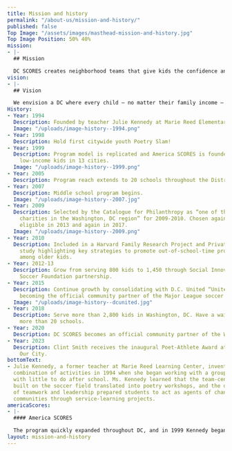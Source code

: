 ```yaml
---
title: Mission and history
permalink: "/about-us/mission-and-history/"
published: false
Top Image: "/assets/images/masthead-mission-and-history.jpg"
Top Image Position: 50% 40%
mission:
- |-
  ## Mission

  DC SCORES creates neighborhood teams that give kids the confidence and skills to succeed on the playing field, in the classroom, and in life.
vision:
- |-
  ## Vision

  We envision a DC where every child – no matter their family income – experiences the joys of childhood: sports, arts, service, and being part of a team. Where every child – no matter their family circumstances – is empowered to find academic success and grow into an emotionally and physically healthy teen and adult. Where every neighborhood supports and celebrates its children and their accomplishments on and off the playing field.
History:
- Year: 1994
  Description: Founded by teacher Julie Kennedy at Marie Reed Elementary School.
  Image: "/uploads/image-history--1994.png"
- Year: 1998
  Description: Hold first citywide youth Poetry Slam!
- Year: 1999
  Description: Program model is replicated and America SCORES is founded, now serving
    low-income kids in 13 cities.
  Image: "/uploads/image-history--1999.png"
- Year: 2005
  Description: Program reach extends to 20 schools throughout the District.
- Year: 2007
  Description: Middle school program begins.
  Image: "/uploads/image-history--2007.jpg"
- Year: 2009
  Description: Selected by the Catalogue for Philanthropy as “one of the best small
    charities in the Washington, DC region” for 2009-2010. Chosen again when next
    eligible in 2013 and again in 2017.
  Image: "/uploads/image-history--2009.png"
- Year: 2010
  Description: Included in a Harvard Family Research Project and Private/Public Ventures
    study highlighting key strategies to promote out-of-school-time program participation
    among older kids.
- Year: 2012-13
  Description: Grow from serving 800 kids to 1,450 through Social Innovation Fund/U.S.
    Soccer Foundation partnership.
- Year: 2015
  Description: Continue growth by consolidating with D.C. United “United Soccer Club,”
    becoming the official community partner of the Major League soccer team.
  Image: "/uploads/image-history--dcunited.jpg"
- Year: 2018
  Description: Serve more than 2,800 kids in Washington, DC. Have a waiting list of
    more than 20 schools.
- Year: 2020
  Description: DC SCORES becomes an official community partner of the Washington Spirit.
- Year: 2023
  Description: Clint Smith receives the inaugural Poet-Athlete Award at Our Words
    Our City.
bottomText:
- Julie Kennedy, a former teacher at Marie Reed Learning Center, invented this complementary
  combination of activities in 1994 when she began working with a group of 15 girls
  with little to do after school. Ms. Kennedy learned that the team-centered relationships
  built on the soccer field translated into poetry workshops, and the development
  of teamwork and leadership prepared students to act as agents of change in their
  communities through service-learning projects.
americaScores:
- |-
  #### America SCORES

  The program quickly expanded throughout DC, and in 1999 Kennedy began sites in Boston and Chicago, thus creating America SCORES, headquarters to 12 programs across the United States and Canada: Bay Area, Boston, Chicago, Cleveland, Los Angeles, Milwaukee, New York, Portland, St. Louis, Seattle, Vancouver, and Washington, DC.
layout: mission-and-history
---
```


